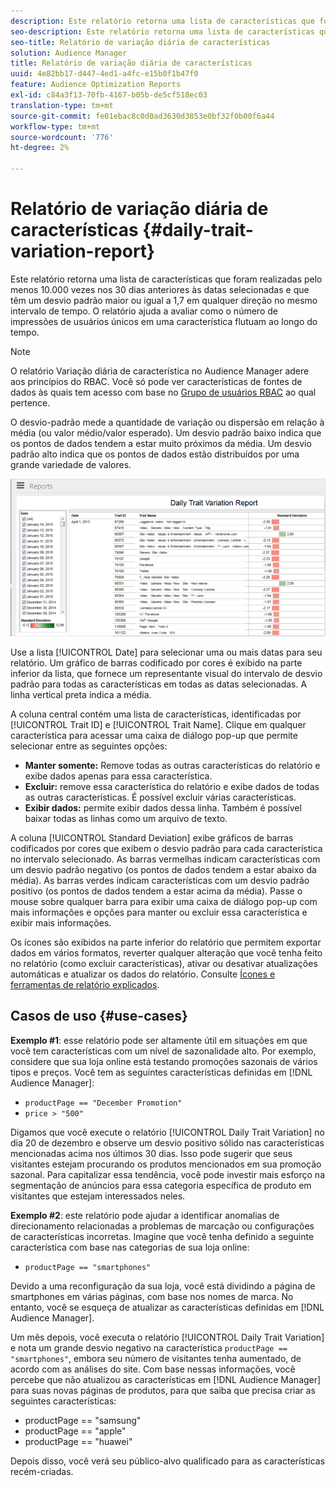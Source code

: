 ```yaml
---
description: Este relatório retorna uma lista de características que foram realizadas pelo menos 10.000 vezes nos 30 dias anteriores às datas selecionadas e que têm um desvio padrão maior ou igual a 1,7 em qualquer direção no mesmo intervalo de tempo. O relatório ajuda a avaliar como o número de impressões de usuários únicos em uma característica flutuam ao longo do tempo.
seo-description: Este relatório retorna uma lista de características que foram realizadas pelo menos 10.000 vezes nos 30 dias anteriores às datas selecionadas e que têm um desvio padrão maior ou igual a 1,7 em qualquer direção no mesmo intervalo de tempo. O relatório ajuda a avaliar como o número de impressões de usuários únicos em uma característica flutuam ao longo do tempo.
seo-title: Relatório de variação diária de características
solution: Audience Manager
title: Relatório de variação diária de características
uuid: 4e82bb17-d447-4ed1-a4fc-e15b0f1b47f0
feature: Audience Optimization Reports
exl-id: c84a3f13-70fb-4167-b05b-de5cf518ec03
translation-type: tm+mt
source-git-commit: fe01ebac8c0d0ad3630d3853e0bf32f0b00f6a44
workflow-type: tm+mt
source-wordcount: '776'
ht-degree: 2%

---
```


# Relatório de variação diária de características {#daily-trait-variation-report}

Este relatório retorna uma lista de características que foram realizadas pelo menos 10.000 vezes nos 30 dias anteriores às datas selecionadas e que têm um desvio padrão maior ou igual a 1,7 em qualquer direção no mesmo intervalo de tempo. O relatório ajuda a avaliar como o número de impressões de usuários únicos em uma característica flutuam ao longo do tempo.

>[!NOTE]
>
>O relatório Variação diária de característica no Audience Manager adere aos princípios do RBAC. Você só pode ver características de fontes de dados às quais tem acesso com base no [Grupo de usuários RBAC](/help/using/features/administration/administration-overview.md) ao qual pertence.

O desvio-padrão mede a quantidade de variação ou dispersão em relação à média (ou valor médio/valor esperado). Um desvio padrão baixo indica que os pontos de dados tendem a estar muito próximos da média. Um desvio padrão alto indica que os pontos de dados estão distribuídos por uma grande variedade de valores.

![](assets/daily_trait_variation.png)

Use a lista [!UICONTROL Date] para selecionar uma ou mais datas para seu relatório. Um gráfico de barras codificado por cores é exibido na parte inferior da lista, que fornece um representante visual do intervalo de desvio padrão para todas as características em todas as datas selecionadas. A linha vertical preta indica a média.

A coluna central contém uma lista de características, identificadas por [!UICONTROL Trait ID] e [!UICONTROL Trait Name]. Clique em qualquer característica para acessar uma caixa de diálogo pop-up que permite selecionar entre as seguintes opções:

* **Manter somente:** Remove todas as outras características do relatório e exibe dados apenas para essa característica.
* **Excluir:** remove essa característica do relatório e exibe dados de todas as outras características. É possível excluir várias características.
* **Exibir dados:** permite exibir dados dessa linha. Também é possível baixar todas as linhas como um arquivo de texto.

A coluna [!UICONTROL Standard Deviation] exibe gráficos de barras codificados por cores que exibem o desvio padrão para cada característica no intervalo selecionado. As barras vermelhas indicam características com um desvio padrão negativo (os pontos de dados tendem a estar abaixo da média). As barras verdes indicam características com um desvio padrão positivo (os pontos de dados tendem a estar acima da média). Passe o mouse sobre qualquer barra para exibir uma caixa de diálogo pop-up com mais informações e opções para manter ou excluir essa característica e exibir mais informações.

Os ícones são exibidos na parte inferior do relatório que permitem exportar dados em vários formatos, reverter qualquer alteração que você tenha feito no relatório (como excluir características), ativar ou desativar atualizações automáticas e atualizar os dados do relatório. Consulte [Ícones e ferramentas de relatório explicados](../../reporting/dynamic-reports/interactive-report-technology.md#icons-tools-explained).

## Casos de uso {#use-cases}

**Exemplo #1**: esse relatório pode ser altamente útil em situações em que você tem características com um nível de sazonalidade alto. Por exemplo, considere que sua loja online está testando promoções sazonais de vários tipos e preços. Você tem as seguintes características definidas em [!DNL Audience Manager]:

* `productPage == "December Promotion"`
* `price > "500"`

Digamos que você execute o relatório [!UICONTROL Daily Trait Variation] no dia 20 de dezembro e observe um desvio positivo sólido nas características mencionadas acima nos últimos 30 dias. Isso pode sugerir que seus visitantes estejam procurando os produtos mencionados em sua promoção sazonal. Para capitalizar essa tendência, você pode investir mais esforço na segmentação de anúncios para essa categoria específica de produto em visitantes que estejam interessados neles.

**Exemplo #2**: este relatório pode ajudar a identificar anomalias de direcionamento relacionadas a problemas de marcação ou configurações de características incorretas. Imagine que você tenha definido a seguinte característica com base nas categorias de sua loja online:

* `productPage == "smartphones"`

Devido a uma reconfiguração da sua loja, você está dividindo a página de smartphones em várias páginas, com base nos nomes de marca. No entanto, você se esqueça de atualizar as características definidas em [!DNL Audience Manager].

Um mês depois, você executa o relatório [!UICONTROL Daily Trait Variation] e nota um grande desvio negativo na característica `productPage == "smartphones"`, embora seu número de visitantes tenha aumentado, de acordo com as análises do site. Com base nessas informações, você percebe que não atualizou as características em [!DNL Audience Manager] para suas novas páginas de produtos, para que saiba que precisa criar as seguintes características:

* productPage == &quot;samsung&quot;
* productPage == &quot;apple&quot;
* productPage == &quot;huawei&quot;

Depois disso, você verá seu público-alvo qualificado para as características recém-criadas.
